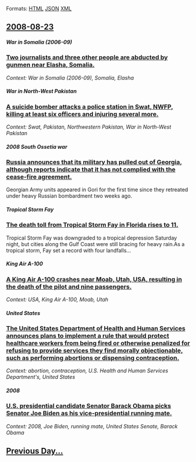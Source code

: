 
Formats: [HTML](2008/08/23/index.html)  [JSON](2008/08/23/index.json)  [XML](2008/08/23/index.xml)  

## [2008-08-23](/news/2008/08/23/index.md)

##### War in Somalia (2006-09)
### [ Two journalists and three other people are abducted by gunmen near Elasha, Somalia. ](/news/2008/08/23/two-journalists-and-three-other-people-are-abducted-by-gunmen-near-elasha-somalia.md)
_Context: War in Somalia (2006-09), Somalia, Elasha_

##### War in North-West Pakistan
### [ A suicide bomber attacks a police station in Swat, NWFP, killing at least six officers and injuring several more. ](/news/2008/08/23/a-suicide-bomber-attacks-a-police-station-in-swat-nwfp-killing-at-least-six-officers-and-injuring-several-more.md)
_Context: Swat, Pakistan, Northwestern Pakistan, War in North-West Pakistan_

##### 2008 South Ossetia war
### [ Russia announces that its military has pulled out of Georgia, although reports indicate that it has not complied with the cease-fire agreement. ](/news/2008/08/23/russia-announces-that-its-military-has-pulled-out-of-georgia-although-reports-indicate-that-it-has-not-complied-with-the-cease-fire-agreem.md)
Georgian Army units appeared in Gori for the first time since they retreated under heavy Russian bombardment two weeks ago.

##### Tropical Storm Fay
### [ The death toll from Tropical Storm Fay in Florida rises to 11. ](/news/2008/08/23/the-death-toll-from-tropical-storm-fay-in-florida-rises-to-11.md)
Tropical Storm Fay was downgraded to a tropical depression Saturday night, but cities along the Gulf Coast were still bracing for heavy rain.As a tropical storm, Fay set a record with four landfalls...

##### King Air A-100
### [ A King Air A-100 crashes near Moab, Utah, USA, resulting in the death of the pilot and nine passengers. ](/news/2008/08/23/a-king-air-a-100-crashes-near-moab-utah-usa-resulting-in-the-death-of-the-pilot-and-nine-passengers.md)
_Context: USA, King Air A-100, Moab, Utah_

##### United States
### [ The United States Department of Health and Human Services announces plans to implement a rule that would protect healthcare workers from being fired or otherwise penalized for refusing to provide services they find morally objectionable, such as performing abortions or dispensing contraception. ](/news/2008/08/23/the-united-states-department-of-health-and-human-services-announces-plans-to-implement-a-rule-that-would-protect-healthcare-workers-from-be.md)
_Context: abortion, contraception, U.S. Health and Human Services Department's, United States_

##### 2008
### [ U.S. presidential candidate Senator Barack Obama picks Senator Joe Biden as his vice-presidential running mate. ](/news/2008/08/23/u-s-presidential-candidate-senator-barack-obama-picks-senator-joe-biden-as-his-vice-presidential-running-mate.md)
_Context: 2008, Joe Biden, running mate, United States Senate, Barack Obama_

## [Previous Day...](/news/2008/08/22/index.md)

